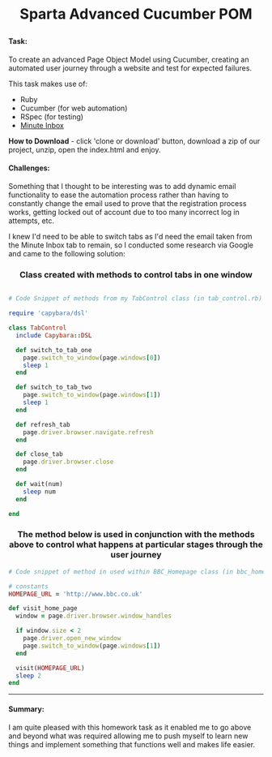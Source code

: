 # <p align="center"> Sparta Advanced Cucumber POM </p>

#### Task:

To create an advanced Page Object Model using Cucumber, creating an automated user journey through a website and test for expected failures.

This task makes use of:

* Ruby
* Cucumber (for web automation)
* RSpec (for testing)
* [Minute Inbox](https://www.minuteinbox.com)

**How to Download** - click 'clone or download' button, download a zip of our project, unzip, open the index.html and enjoy.

<!-- EXAMPLE BELOW -->

#### Challenges:
Something that I thought to be interesting was to add dynamic email functionality to ease the automation process rather than having to constantly change the email used to prove that the registration process works, getting locked out of account due to too many incorrect log in attempts, etc.

I knew I'd need to be able to switch tabs as I'd need the email taken from the Minute Inbox tab to remain, so I conducted some research via Google and came to the following solution:

### <p align="center"> Class created with methods to control tabs in one window </p>



```ruby

# Code Snippet of methods from my TabControl class (in tab_control.rb)

require 'capybara/dsl'

class TabControl
  include Capybara::DSL

  def switch_to_tab_one
    page.switch_to_window(page.windows[0])
    sleep 1
  end

  def switch_to_tab_two
    page.switch_to_window(page.windows[1])
    sleep 1
  end

  def refresh_tab
    page.driver.browser.navigate.refresh
  end

  def close_tab
    page.driver.browser.close
  end

  def wait(num)
    sleep num
  end

end
```

### <p align="center"> The method below is used in conjunction with the methods above to control what happens at particular stages through the user journey </p>

```ruby
# Code snippet of method in used within BBC_Homepage class (in bbc_homepage.rb)

# constants
HOMEPAGE_URL = 'http://www.bbc.co.uk'

def visit_home_page
  window = page.driver.browser.window_handles

  if window.size < 2
    page.driver.open_new_window
    page.switch_to_window(page.windows[1])
  end

  visit(HOMEPAGE_URL)
  sleep 2
end
```

<hr>

#### Summary:
I am quite pleased with this homework task as it enabled me to go above and beyond what was required allowing me to push myself to learn new things and implement something that functions well and makes life easier.
